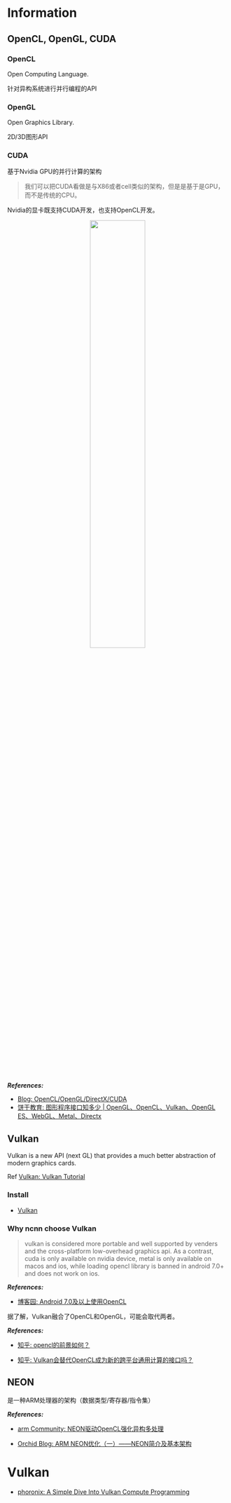# Information

## OpenCL, OpenGL, CUDA

### OpenCL

Open Computing Language.

针对异构系统进行并行编程的API

### OpenGL

Open Graphics Library.

2D/3D图形API

### CUDA

基于Nvidia GPU的并行计算的架构

> 我们可以把CUDA看做是与X86或者cell类似的架构，但是是基于是GPU，而不是传统的CPU。

Nvidia的显卡既支持CUDA开发，也支持OpenCL开发。

<p align="center">
  <img
  src="https://upload-images.jianshu.io/upload_images/9890707-c168a4dd06570ca2.jpg?imageMogr2/auto-orient/strip%7CimageView2/2/w/1240" width="50%">
</p>

***References:***

- [Blog: OpenCL/OpenGL/DirectX/CUDA](https://www.zybuluo.com/johntian/note/673607)
- [饼干教育: 图形程序接口知多少 | OpenGL、OpenCL、Vulkan、OpenGL ES、WebGL、Metal、Directx](https://www.bgteach.com/article/176)

## Vulkan

Vulkan is a new API (next GL) that provides a much better abstraction of modern graphics cards.

Ref [Vulkan: Vulkan Tutorial](https://vulkan-tutorial.com/)

### Install

- [Vulkan](https://vulkan.lunarg.com/sdk/home)

### Why ncnn choose Vulkan

> vulkan is considered more portable and well supported by venders and the cross-platform low-overhead graphics api. As a contrast, cuda is only available on nvidia device, metal is only available on macos and ios, while loading opencl library is banned in android 7.0+ and does not work on ios.

***References:***

- [博客园: Android 7.0及以上使用OpenCL](https://www.cnblogs.com/willhua/p/9909063.html)

据了解，Vulkan融合了OpenCL和OpenGL，可能会取代两者。

***References:***

- [知乎: opencl的前景如何？](https://www.zhihu.com/question/24890371)

- [知乎: Vulkan会替代OpenCL成为新的跨平台通用计算的接口吗？](https://www.zhihu.com/question/50871775)

## NEON

是一种ARM处理器的架构（数据类型/寄存器/指令集）

***References:***

- [arm Community: NEON驱动OpenCL强化异构多处理](https://community.arm.com/cn/b/blog/posts/neon-opencl)

- [Orchid Blog: ARM NEON优化（一）——NEON简介及基本架构](https://zyddora.github.io/2016/02/28/neon_1/)

# Vulkan

- [phoronix: A Simple Dive Into Vulkan Compute Programming](https://www.phoronix.com/scan.php?page=news_item&px=Vulkan-Compute-Small-Sample)